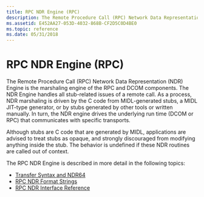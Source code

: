 ```yaml
---
title: RPC NDR Engine (RPC)
description: The Remote Procedure Call (RPC) Network Data Representation (NDR) Engine is the marshaling engine of the RPC and DCOM components.
ms.assetid: E452AA27-053D-4032-868B-CF2D5C0D4BE0
ms.topic: reference
ms.date: 05/31/2018
---
```


# RPC NDR Engine (RPC)

The Remote Procedure Call (RPC) Network Data Representation (NDR) Engine is the marshaling engine of the RPC and DCOM components. The NDR Engine handles all stub-related issues of a remote call. As a process, NDR marshaling is driven by the C code from MIDL-generated stubs, a MIDL JIT-type generator, or by stubs generated by other tools or written manually. In turn, the NDR engine drives the underlying run time (DCOM or RPC) that communicates with specific transports.

Although stubs are C code that are generated by MIDL, applications are advised to treat stubs as opaque, and strongly discouraged from modifying anything inside the stub. The behavior is undefined if these NDR routines are called out of context.

The RPC NDR Engine is described in more detail in the following topics:

-   [Transfer Syntax and NDR64](transfer-syntax-and-ndr64.md)
-   [RPC NDR Format Strings](rpc-ndr-format-strings.md)
-   [RPC NDR Interface Reference](rpc-ndr-interface-reference.md)

 

 




